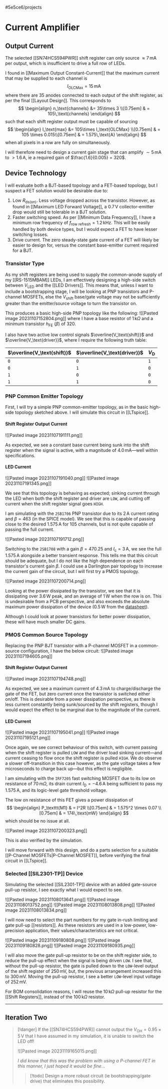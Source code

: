 #5e5ce6/projects 

# Current Amplifier

## Output Current

The selected [[SN74HCS594PWR]] shift register can only source $\approx 7\,\text{mA}$ per output, which is insufficient to drive a full row of LEDs.

I found in [[Maximum Output Constant-Current]] that the maximum current that may be supplied to each channel is
$$
I_\text{OLCMax} = 15\,\text{mA}
$$
where there are 35 anodes connected to each output of the shift register, as per the final [[Layout Design]]. This corresponds to
$$
\begin{align}
n_\text{channels} &= 35\times 3 \\[0.75em]
& = 105\,\text{channels}
\end{align}
$$
such that each shift register output must be capable of sourcing
$$
\begin{align}
I_\text{max} &= 105\times I_\text{OLCMax} \\[0.75em]
& = 105 \times 0.015\\[0.75em]
& = 1.575\,\text{A}
\end{align}
$$
when all pixels in a row are fully on simultaneously.

I will therefore need to design a current gain stage that can amplify $\sim5\,\text{mA}$ to $> 1.6\,\text{A}$, ie a required gain of $\frac{1.6}{0.005} = 320$.

## Device Technology

I will evaluate both a BJT-based topology and a FET-based topology, but I suspect a FET solution would be desirable due to:

1. Low $R_{\text{ds(on)}}$. Less voltage dropped across the transistor. However, as found in [[Maximum LED Forward Voltage]], a $0.7\,\text{V}$ collector-emitter drop would still be tolerable in a BJT solution.
2. Faster switching speed. As per [[Minimum Data Frequency]], I have a minimum row frequency of $f_\text{row refresh} = 1.2\,\text{kHz}$. This will be easily handled by both device types, but I would expect a FET to have lesser switching losses.
3. Drive current. The zero steady-state gate current of a FET will likely be easier to design for, versus the constant base-emitter current required for a BJT.

### Transistor Type

As my shift registers are being used to supply the common-anode supply of my [[RS-1515MBAM]] LEDs, I am effectively designing a high-side switch between $V_\text{LED}$ and the [[LED Drivers]]. This means that, unless I want to include a bootstrapping stage, I will be looking at PNP transistors and P-channel MOSFETs, else the $V_\text{shift}$ base/gate voltage may not be sufficiently greater than the emitter/source voltage to turn the transistor on.

This produces a basic high-side PNP topology like the following:
![[Pasted image 20231107152804.png]]
where I have a base resistor of $1\,\text{k}\Omega$ and a minimum transistor $h_\text{FE}$ ($\beta$) of $320$.

I also have two active low control signals $\overline{V_\text{shift}}$ and $\overline{V_\text{driver}}$, where I require the following truth table:

| $\overline{V_\text{shift}}$ | $\overline{V_\text{driver}}$ | $V_\text{D}$ |
| --------------------------- | ---------------------------- | ------------ |
| `0`                         | `0`                          | `1`          |
| `0`                         | `1`                          | `0`          |
| `1`                         | `0`                          | `0`          |
| `1`                         | `1`                          | `0`          |

### PNP Common Emitter Topology

First, I will try a simple PNP common-emitter topology, as in the basic high-side topology sketched above. I will simulate this circuit in [[LTspice]].

#### Shift Register Output Current

![[Pasted image 20231107191111.png]]

As expected, we see a constant base current being sunk into the shift register when the signal is active, with a magnitude of $4.0\,\text{mA}$—well within specifications.

#### LED Current

![[Pasted image 20231107191040.png]]
![[Pasted image 20231107191345.png]]

We see that this topology is behaving as expected; sinking current through the LED when both the shift register and driver are `LOW`, and cutting off current when the shift register signal goes `HIGH`.

I am simulating with the `2SB1706` PNP transistor due to its $2\,\text{A}$ current rating and $\beta=463$ (in the SPICE model). We see that this is capable of passing close to the desired $1.575\,\text{A}$ for 105 channels, but is not quite capable of passing the full current.

![[Pasted image 20231107191712.png]]

Switching to the `2SB1708` with a gain $\beta=470.25$ and $I_\text{c} = 3\,\text{A}$, we see the full $1.575\,\text{A}$ alongside a better transient response. This tells me that this circuit should be adequate, but I do not like the high dependence on each transistor's current gain $\beta$. I could use a Darlington pair topology to increase the current gain of the circuit, but I will first try a PMOS topology.

![[Pasted image 20231107200714.png]]

Looking at the power dissipated by the transistor, we see that it is dissipating over $3.6\,\text{W}$ peak, and an average of $1\,\text{W}$ when the row is on. This is undesirable from a PCB perspective, and also exceeds the absolute maximum power dissipation of the device ($0.5\,\text{W}$ from the [datasheet](https://fscdn.rohm.com/en/products/databook/datasheet/discrete/transistor/bipolar/2sb1708tl-e.pdf)).

Although I could look at power transistors for better power dissipation, these will have much smaller DC gains.

### PMOS Common Source Topology

Replacing the PNP BJT transistor with a P-channel MOSFET in a common-source configuration, I have the below circuit:
![[Pasted image 20231107194605.png]]

#### Shift Register Output Current

![[Pasted image 20231107194748.png]]

As expected, we see a maximum current of $4.3\,\text{mA}$ to charge/discharge the gate of the FET, but zero current once the transistor is switched either on/off. This is desirable from a power dissipation perspective, as there is less current constantly being sunk/sourced by the shift registers, though I would expect the effect to be marginal due to the magnitude of the current.

#### LED Current

![[Pasted image 20231107195041.png]]
![[Pasted image 20231107195121.png]]

Once again, we see correct behaviour of this switch, with current passing when the shift register is pulled `LOW` and the driver load sinking current—and current ceasing to flow once the shift register is pulled `HIGH`. We do observe a slower off-transition in this case however, as the gate voltage takes a few microseconds to charge back up—but this effect is negligible.

I am simulating with the `IRF7205` fast switching MOSFET due to its low on resistance of $70\,\text{m}\Omega$, its drain current $I_\text{D} = -4.6\,\text{A}$ being sufficient to pass my $1.575\,\text{A}$, and its logic-level gate threshold voltage.

The low on resistance of this FET gives a power dissipation of
$$
\begin{align}
P_\texttt{M1} & = I^2R \\[0.75em]
& = 1.575^2 \times 0.07 \\[0.75em]
& = 174\,\text{mW}
\end{align}
$$
which should be no issue at all.

![[Pasted image 20231107200323.png]]

This is also verified by the simulation.

I will move forward with this design, and do a parts selection for a suitable [[P-Channel MOSFETs|P-Channel MOSFET]], before verifying the final circuit in [[LTspice]].

### Selected [[SIL2301-TP]] Device

Simulating the selected [[SIL2301-TP]] device with an added gate-source pull-up resistor, I see exactly what I would expect to see.

![[Pasted image 20231108013641.png]]
![[Pasted image 20231108013752.png]]
![[Pasted image 20231108013808.png]]
![[Pasted image 20231108013834.png]]

I will now need to select the part numbers for my gate in-rush limiting and gate pull-up [[resistors]]. As these resistors are used in a low-power, low-precision application, their values/characteristics are not critical.

![[Pasted image 20231109180808.png]]
![[Pasted image 20231109180828.png]]
![[Pasted image 20231109180935.png]]

I will also move the gate pull-up resistor to be on the shift register side, to reduce the pull-up effect when the signal is being driven `LOW`. I see that, without the pull-up resistor, the gate is pulled down to the `LOW`-level output of the shift register of $250\,\text{mV}$, but, the previous arrangement increased this to $300\,\text{mV}$. Moving the pull-up resistor, I see a better `LOW`-level input voltage of $252\,\text{mV}$.

For BOM consolidation reasons, I will reuse the $10\,\text{k}\Omega$ pull-up resistor for the [[Shift Registers]], instead of the $100\,\text{k}\Omega$ resistor.

---

## Iteration Two

> [!danger]
> If the [[SN74HCS594PWR]] cannot output the $V_\text{OH}=0.95\times 5\,\text{V}$ that I have assumed in my simulation, it is unable to switch the LED off!
> 
> ![[Pasted image 20231119165015.png]]
> 
> *I did know that this was the problem with using a P-channel FET in this manner, I just hoped it would be fine...*
> 
> > [!todo]
> > Design a more robust circuit (ie bootstrapping/gate drive) that eliminates this possibility.
